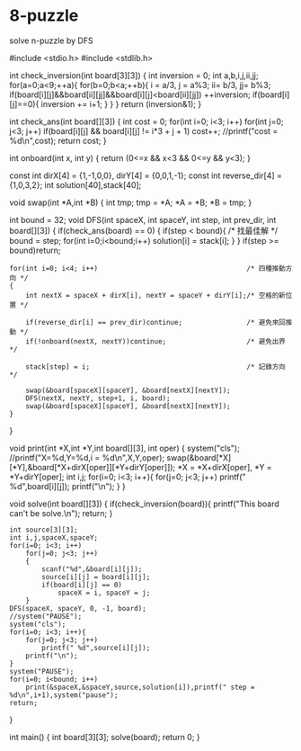 # 8-puzzle
solve n-puzzle by DFS

#include <stdio.h>
#include <stdlib.h>

int check_inversion(int board[3][3])
{
    int inversion = 0;
    int a,b,i,j,ii,jj;
    for(a=0;a<9;++a){
        for(b=0;b<a;++b){
            i = a/3, j = a%3;
            ii= b/3, jj= b%3;
            if(board[i][j]&&board[ii][jj]&&board[i][j]<board[ii][jj])
                ++inversion;
            if(board[i][j]==0){
                inversion += i+1;
            }
        }
    }
    return (inversion&1);
}

int check_ans(int board[][3])
{
    int cost = 0;
    for(int i=0; i<3; i++)
        for(int j=0; j<3; j++)
            if(board[i][j] && board[i][j] != i*3 + j + 1)
                cost++;
    //printf("cost = %d\n",cost);
    return cost;
}

int onboard(int x, int y)
{
    return (0<=x && x<3 && 0<=y && y<3);
}

const int dirX[4] = {1,-1,0,0}, dirY[4] = {0,0,1,-1};
const int reverse_dir[4] = {1,0,3,2};
int solution[40],stack[40];

void swap(int *A,int *B)
{
    int tmp;
    tmp = *A;
    *A = *B;
    *B = tmp;
}

int bound = 32;
void DFS(int spaceX, int spaceY, int step, int prev_dir, int board[][3])
{
    if(check_ans(board) == 0)
    {
        if(step < bound){                                      /* 找最佳解 */
            bound = step;
            for(int i=0;i<bound;i++)
                solution[i] = stack[i];
        }
    }
    if(step >= bound)return;

    for(int i=0; i<4; i++)                                     /* 四種推動方向 */
    {
        int nextX = spaceX + dirX[i], nextY = spaceY + dirY[i];/* 空格的新位置 */

        if(reverse_dir[i] == prev_dir)continue;                /* 避免來回推動 */
        if(!onboard(nextX, nextY))continue;                    /* 避免出界 */

        stack[step] = i;                                       /* 記錄方向 */

        swap(&board[spaceX][spaceY], &board[nextX][nextY]);
        DFS(nextX, nextY, step+1, i, board);
        swap(&board[spaceX][spaceY], &board[nextX][nextY]);
    }
}

void print(int *X,int *Y,int board[][3], int oper)
{
    system("cls");
    //printf("X=%d,Y=%d,i = %d\n",X,Y,oper);
    swap(&board[*X][*Y],&board[*X+dirX[oper]][*Y+dirY[oper]]);
    *X = *X+dirX[oper], *Y = *Y+dirY[oper];
    int i,j;
    for(i=0; i<3; i++){
        for(j=0; j<3; j++)
            printf(" %d",board[i][j]);
        printf("\n");
    }
}

void solve(int board[][3])
{
    if(check_inversion(board)){
        printf("This board can't be solve.\n");
        return;
    }

    int source[3][3];
    int i,j,spaceX,spaceY;
    for(i=0; i<3; i++)
        for(j=0; j<3; j++)
        {
            scanf("%d",&board[i][j]);
            source[i][j] = board[i][j];
            if(board[i][j] == 0)
                spaceX = i, spaceY = j;
        }
    DFS(spaceX, spaceY, 0, -1, board);
    //system("PAUSE");
    system("cls");
    for(i=0; i<3; i++){
        for(j=0; j<3; j++)
            printf(" %d",source[i][j]);
        printf("\n");
    }
    system("PAUSE");
    for(i=0; i<bound; i++)
        print(&spaceX,&spaceY,source,solution[i]),printf(" step = %d\n",i+1),system("pause");
    return;
}

int main()
{
    int board[3][3];
    solve(board);
    return 0;
}
